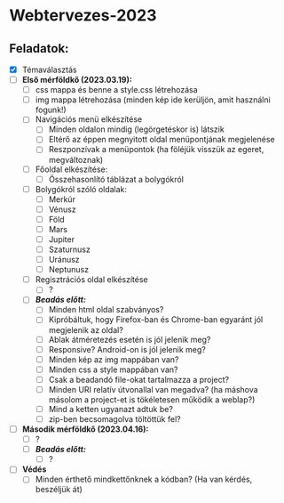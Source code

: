 # Webtervezes-2023

## Feladatok:
- [x] Témaválasztás
- [ ] **Első mérföldkő (2023.03.19):**
  - [ ] css mappa és benne a style.css létrehozása
  - [ ] img mappa létrehozása (minden kép ide kerüljön, amit használni fogunk!)
  - [ ] Navigációs menü elkészítése
    - [ ] Minden oldalon mindig (legörgetéskor is) látszik
    - [ ] Eltérő az éppen megnyitott oldal menüpontjának megjelenése
    - [ ] Reszponzívak a menüpontok (ha föléjük visszük az egeret, megváltoznak)
  - [ ] Főoldal elkészítése:
    - [ ] Összehasonlító táblázat a bolygókról
  - [ ] Bolygókról szóló oldalak:
    - [ ] Merkúr
    - [ ] Vénusz
    - [ ] Föld
    - [ ] Mars
    - [ ] Jupiter
    - [ ] Szaturnusz
    - [ ] Uránusz
    - [ ] Neptunusz
  - [ ] Regisztrációs oldal elkészítése
    - [ ] ?
  - [ ] ***Beadás előtt:***
    - [ ] Minden html oldal szabványos?
    - [ ] Kipróbáltuk, hogy Firefox-ban és Chrome-ban egyaránt jól megjelenik az oldal?
    - [ ] Ablak átméretezés esetén is jól jelenik meg?
    - [ ] Responsive? Android-on is jól jelenik meg?
    - [ ] Minden kép az img mappában van?
    - [ ] Minden css a style mappában van?
    - [ ] Csak a beadandó file-okat tartalmazza a project?
    - [ ] Minden URI relatív útvonallal van megadva? (ha máshova másolom a project-et is tökéletesen működik a weblap?)
    - [ ] Mind a ketten ugyanazt adtuk be?
    - [ ] zip-ben becsomagolva töltöttük fel?
- [ ] **Második mérföldkő (2023.04.16):**
  - [ ] ?
  - [ ] ***Beadás előtt:***
    - [ ] ?
- [ ] **Védés**
  - [ ] Minden érthető mindkettőnknek a kódban? (Ha van kérdés, beszéljük át)